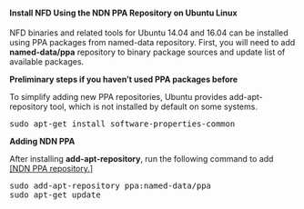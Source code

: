 #### Install NFD Using the NDN PPA Repository on Ubuntu Linux

NFD binaries and related tools for Ubuntu 14.04 and 16.04 can be installed using PPA packages from named-data repository. First, you will need to add <b>named-data/ppa</b> repository to binary package sources and update list of available packages.



<b>Preliminary steps if you haven’t used PPA packages before</b><p>
To simplify adding new PPA repositories, Ubuntu provides add-apt-repository tool, which is not installed by default on some systems.

<pre>
sudo apt-get install software-properties-common
</pre>

<b>Adding NDN PPA</b><p>
After installing <b>add-apt-repository</b>, run the following command to add [[NDN PPA repository.] ](https://launchpad.net/~named-data/+archive/ppa)

<pre>
sudo add-apt-repository ppa:named-data/ppa
sudo apt-get update
</pre>
